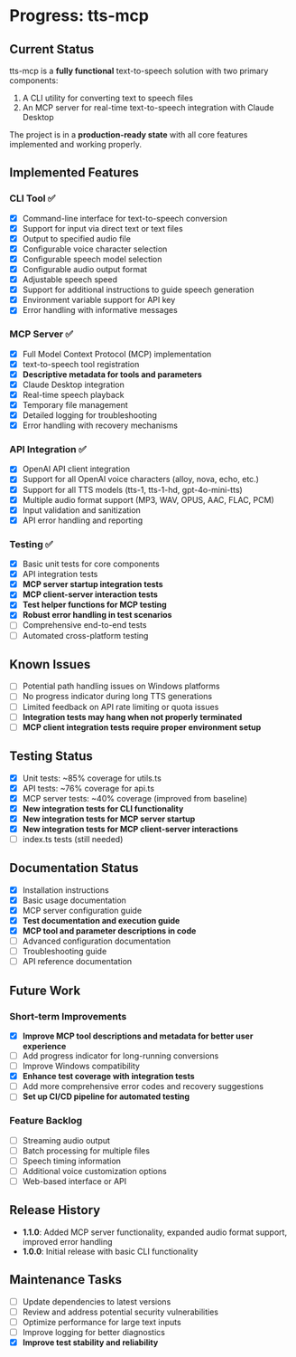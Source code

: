 # Progress: tts-mcp

## Current Status
tts-mcp is a **fully functional** text-to-speech solution with two primary components:
1. A CLI utility for converting text to speech files
2. An MCP server for real-time text-to-speech integration with Claude Desktop

The project is in a **production-ready state** with all core features implemented and working properly.

## Implemented Features

### CLI Tool ✅
- [x] Command-line interface for text-to-speech conversion
- [x] Support for input via direct text or text files
- [x] Output to specified audio file
- [x] Configurable voice character selection
- [x] Configurable speech model selection
- [x] Configurable audio output format
- [x] Adjustable speech speed
- [x] Support for additional instructions to guide speech generation
- [x] Environment variable support for API key
- [x] Error handling with informative messages

### MCP Server ✅
- [x] Full Model Context Protocol (MCP) implementation
- [x] text-to-speech tool registration
- [x] **Descriptive metadata for tools and parameters**
- [x] Claude Desktop integration
- [x] Real-time speech playback
- [x] Temporary file management
- [x] Detailed logging for troubleshooting
- [x] Error handling with recovery mechanisms

### API Integration ✅
- [x] OpenAI API client integration
- [x] Support for all OpenAI voice characters (alloy, nova, echo, etc.)
- [x] Support for all TTS models (tts-1, tts-1-hd, gpt-4o-mini-tts)
- [x] Multiple audio format support (MP3, WAV, OPUS, AAC, FLAC, PCM)
- [x] Input validation and sanitization
- [x] API error handling and reporting

### Testing ✅
- [x] Basic unit tests for core components
- [x] API integration tests
- [x] **MCP server startup integration tests**
- [x] **MCP client-server interaction tests**
- [x] **Test helper functions for MCP testing**
- [x] **Robust error handling in test scenarios**
- [ ] Comprehensive end-to-end tests
- [ ] Automated cross-platform testing

## Known Issues
- [ ] Potential path handling issues on Windows platforms
- [ ] No progress indicator during long TTS generations
- [ ] Limited feedback on API rate limiting or quota issues
- [ ] **Integration tests may hang when not properly terminated**
- [ ] **MCP client integration tests require proper environment setup**

## Testing Status
- [x] Unit tests: ~85% coverage for utils.ts
- [x] API tests: ~76% coverage for api.ts  
- [x] MCP server tests: ~40% coverage (improved from baseline)
- [x] **New integration tests for CLI functionality**
- [x] **New integration tests for MCP server startup**
- [x] **New integration tests for MCP client-server interactions**
- [ ] index.ts tests (still needed)

## Documentation Status
- [x] Installation instructions
- [x] Basic usage documentation
- [x] MCP server configuration guide
- [x] **Test documentation and execution guide**
- [x] **MCP tool and parameter descriptions in code**
- [ ] Advanced configuration documentation
- [ ] Troubleshooting guide
- [ ] API reference documentation

## Future Work

### Short-term Improvements
- [x] **Improve MCP tool descriptions and metadata for better user experience**
- [ ] Add progress indicator for long-running conversions
- [ ] Improve Windows compatibility
- [x] **Enhance test coverage with integration tests**
- [ ] Add more comprehensive error codes and recovery suggestions
- [ ] **Set up CI/CD pipeline for automated testing**

### Feature Backlog
- [ ] Streaming audio output
- [ ] Batch processing for multiple files
- [ ] Speech timing information
- [ ] Additional voice customization options
- [ ] Web-based interface or API

## Release History
- **1.1.0**: Added MCP server functionality, expanded audio format support, improved error handling
- **1.0.0**: Initial release with basic CLI functionality

## Maintenance Tasks
- [ ] Update dependencies to latest versions
- [ ] Review and address potential security vulnerabilities
- [ ] Optimize performance for large text inputs
- [ ] Improve logging for better diagnostics
- [x] **Improve test stability and reliability**
